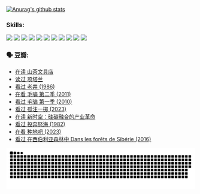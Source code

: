 
[![Anurag's github stats](https://github-readme-stats.vercel.app/api?username=w940853815)](https://github.com/anuraghazra/github-readme-stats)

### Skills:

<code><img height="32" src="https://cdn.jsdelivr.net/npm/simple-icons@v5/icons/python.svg"></code>
<code><img height="32" src="https://cdn.jsdelivr.net/npm/simple-icons@v5/icons/javascript.svg"></code>
<code><img height="32" src="https://cdn.jsdelivr.net/npm/simple-icons@v5/icons/django.svg"></code>
<code><img height="32" src="https://cdn.jsdelivr.net/npm/simple-icons@v5/icons/flask.svg"></code>
<code><img height="32" src="https://cdn.jsdelivr.net/npm/simple-icons@v5/icons/vuetify.svg"></code>
<code><img height="32" src="https://cdn.jsdelivr.net/npm/simple-icons@v5/icons/git.svg"></code>
<code><img height="32" src="https://cdn.jsdelivr.net/npm/simple-icons@v5/icons/docker.svg"></code>
<code><img height="32" src="https://cdn.jsdelivr.net/npm/simple-icons@v5/icons/postgresql.svg"></code>
<code><img height="32" src="https://cdn.jsdelivr.net/npm/simple-icons@v5/icons/elasticsearch.svg"></code>
<code><img height="32" src="https://cdn.jsdelivr.net/npm/simple-icons@v5/icons/macos.svg"></code>
<code><img height="32" src="https://cdn.jsdelivr.net/npm/simple-icons@v5/icons/linux.svg"></code>

### 🗣 豆瓣:

<!-- DOUBAN-ACTIVITIES:START -->
- [在读 山茶文具店](https://www.douban.com/people/136069238/status/4364620725/?_i=94067350)
- [读过 项塔兰](https://www.douban.com/people/136069238/status/4364620288/?_i=94067350)
- [看过 老井‎ (1986)](https://www.douban.com/people/136069238/status/4362366672/?_i=94067350)
- [在看 毛骗 第二季‎ (2011)](https://www.douban.com/people/136069238/status/4355752869/?_i=94067350)
- [看过 毛骗 第一季‎ (2010)](https://www.douban.com/people/136069238/status/4355752667/?_i=94067350)
- [看过 孤注一掷‎ (2023)](https://www.douban.com/people/136069238/status/4354774568/?_i=94067350)
- [在读 新时空：硅碳融合的产业革命](https://www.douban.com/people/136069238/status/4348545149/?_i=94067350)
- [看过 投奔怒海‎ (1982)](https://www.douban.com/people/136069238/status/4336696255/?_i=94067350)
- [在看 种地吧‎ (2023)](https://www.douban.com/people/136069238/status/4331431344/?_i=94067350)
- [看过 在西伯利亚森林中 Dans les forêts de Sibérie‎ (2016)](https://www.douban.com/people/136069238/status/4330160220/?_i=94067350)
<!-- DOUBAN-ACTIVITIES:END -->


![Snake animation](https://raw.githubusercontent.com/w940853815/w940853815/output/github-contribution-grid-snake.svg)

<!--
**w940853815/w940853815** is a ✨ _special_ ✨ repository because its `README.md` (this file) appears on your GitHub profile.

Here are some ideas to get you started:

- 🔭 I’m currently working on ...
- 🌱 I’m currently learning ...
- 👯 I’m looking to collaborate on ...
- 🤔 I’m looking for help with ...
- 💬 Ask me about ...
- 📫 How to reach me: ...
- 😄 Pronouns: ...
- ⚡ Fun fact: ...
-->
